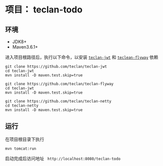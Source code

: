 # 项目： teclan-todo

## 环境
- JDK8+
- Maven3.6.1+

进入项目根路径后，执行以下命令，以安装 [`teclan-jwt`](https://github.com/teclan/teclan-jwt)  和 [`teclean-flyway`](https://github.com/teclan/teclan-flyway) 依赖

``` 
git clone https://github.com/teclan/teclan-jwt
cd teclan-jwt
mvn install -D maven.test.skip=true

git clone https://github.com/teclan/teclan-flyway
cd teclan-jwt
mvn install -D maven.test.skip=true

git clone https://github.com/teclan/teclan-netty
cd teclan-netty
mvn install -D maven.test.skip=true
```

## 运行
在项目根目录下执行 

```
mvn tomcat:run  
```
启动完成后访问地址 ` http://localhost:8080/teclan-todo`


